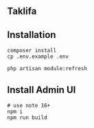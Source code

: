 ## Taklifa


## Installation


```
composer install
cp .env.example .env

php artisan module:refresh
```


## Install Admin UI
```
# use note 16+
npm i
npm run build
```
